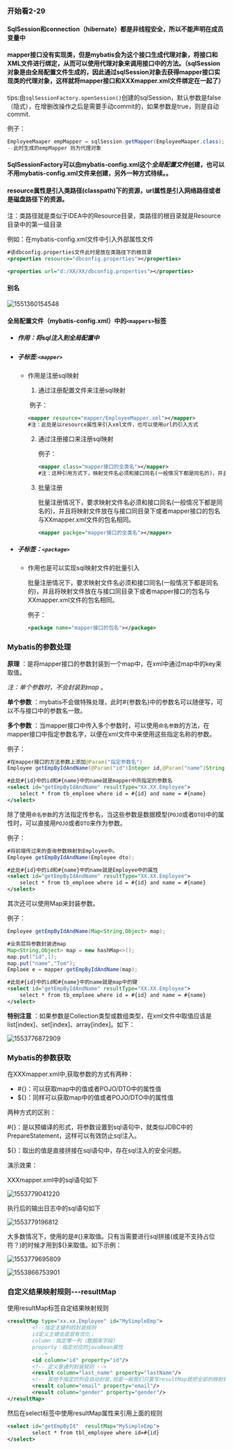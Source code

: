 ### 开始看2-29

#### SqlSession和connection（hibernate）都是非线程安全，所以不能声明在成员变量中

#### mapper接口没有实现类，但是mybatis会为这个接口生成代理对象，将接口和XML文件进行绑定，从而可以使用代理对象来调用接口中的方法。（sqlSession对象是由全局配置文件生成的，因此通过sqlSession对象去获得mapper接口实现类的代理对象，这样就将mapper接口和XXXmapper.xml文件绑定在一起了）

tips:由`sqlSessionFactory.openSession()`创建的sqlSession，默认参数是false（隐式），在增删改操作之后是需要手动commit的，如果参数是true，则是自动commit.

例子：

```java
EmployeeMaaper empMapper = sqlSession.getMapper(EmployeeMaaper.class);
--此时生成的empMapper 则为代理对象
```

#### SqlSessionFactory可以由mybatis-config.xml这个*全局配置文件*创建，也可以不用mybatis-config.xml文件来创建，另外一种方式待续。。



#### resource属性是引入类路径(classpath)下的资源，url属性是引入网络路径或者是磁盘路径下的资源。

注：类路径就是类似于IDEA中的Resource目录，类路径的根目录就是Resource目录中的第一级目录

例如：在mybatis-config.xml文件中引入外部属性文件

```xml
#该dbconfig.properties文件此时是放在类路径下的根目录
<properties resource="dbconfig.properties"></properties>

<properties url="d:/XX/XX/dbconfig.properties"></properties>
```





#### 别名

![1551360154548](assets/1551360154548.png)



#### 全局配置文件（mybatis-config.xml）中的`<mappers>`标签

* ##### 作用：将sql注入到全局配置中

* ##### 子标签:`<mapper>`

  * 作用是注册sql映射

    1. 通过注册配置文件来注册sql映射

    ​    例子：

    ```xml
    <mapper resource="mapper/EmployeeMapper.xml"></mapper>
    #注：此处是以resource属性来引入xml文件，也可以使用url的引入方式
    ```

    2. 通过注册接口来注册sql映射

       例子：

       ```xml
       <mapper class="mapper接口的全类名"></mapper>
       #注：这种引用方式下，映射文件名必须和接口同名(一般情况下都是同名的)，并且将映射文件放在与接口同目录下
       ```

    3. 批量注册

       批量注册情况下，要求映射文件名必须和接口同名(一般情况下都是同名的)，并且将映射文件放在与接口同目录下或者mapper接口的包名与XXmapper.xml文件的包名相同。

       ```xml
       <mapper packge="mapper接口的全类名"></mapper>
       ```

* ##### 子标签：`<package>`

  * 作用也是可以实现sql映射文件的批量引入

    批量注册情况下，要求映射文件名必须和接口同名(一般情况下都是同名的)，并且将映射文件放在与接口同目录下或者mapper接口的包名与XXmapper.xml文件的包名相同。

    例子：

    ```xml
    <package name="mapper接口的包名"></package>
    ```



### Mybatis的参数处理

**原理** ：是将mapper接口的参数封装到一个map中，在xml中通过map中的key来取值。

*注：单个参数时，不会封装到map* 。

**单个参数** ：mybatis不会做特殊处理，此时#{参数名}中的参数名可以随便写，可以不与接口中的参数名一致。

**多个参数** ：当mapper接口中传入多个参数时，可以使用`命名参数`的方法，在mapper接口中指定参数名字，以便在xml文件中来使用这些指定名称的参数。

例子：

```java
#在mapper接口的方法参数上添加@Param("指定参数名")
Employee getEmpByIdAndName(@Param("id")Integer id,@Param("name")String name);
```

```Xml
#此处#{id}中的id和#{name}中的name就是mapper中所指定的参数名
<select id="getEmpByIdAndName" resultType="XX.XX.Employee">
    select * from tb_emploee where id = #{id} and name = #{name}
</select>
```

除了使用`命名参数`的方法指定传参名，当这些参数是数据模型(`POJO`或者`DTO`)中的属性时，可以直接用`POJO`或者`DTO`来作为参数。

例子：

```java
#将前端传过来的查询参数映射到Employee中。
Employee getEmpByIdAndName(Employee dto);
```

```xml
#此处#{id}中的id和#{name}中的name就是Employee中的属性
<select id="getEmpByIdAndName" resultType="XX.XX.Employee">
    select * from tb_emploee where id = #{id} and name = #{name}
</select>
```

其次还可以使用Map来封装参数。

例子：

```java
Employee getEmpByIdAndName(Map<String,Object> map);
```

```java
#业务层将参数封装进map
Map<String,Object> map = new hashMap<>();
map.put("id",1);
map.put("name","Tom");
Emploee e = mapper.getEmpByIdAndName(map);
```

```xml
#此处#{id}中的id和#{name}中的name就是map中的键
<select id="getEmpByIdAndName" resultType="XX.XX.Employee">
    select * from tb_emploee where id = #{id} and name = #{name}
</select>
```

**特别注意** ：如果参数是Collection类型或数组类型，在xml文件中取值应该是list[index]、set[index]、array[index]。如下：

![1553776872909](assets/1553776872909.png)

### Mybatis的参数获取

在XXXmapper.xml中,获取参数的方式有两种：

* #{}：可以获取map中的值或者POJO/DTO中的属性值
* ${}：同样可以获取map中的值或者POJO/DTO中的属性值

两种方式的区别：

#{}：是以预编译的形式，将参数设置到sql语句中，就类似JDBC中的PrepareStatement，这样可以有效防止sql注入。

${}：取出的值是直接拼接在sql语句中，存在sql注入的安全问题。 

演示效果：

XXXmapper.xml中的sql语句如下

![1553779041220](assets/1553779041220.png)

执行后的输出日志中的sql语句如下

![1553779196812](assets/1553779196812.png)

大多数情况下，使用的是#{}来取值。只有当需要进行sql拼接(或是不支持占位符？)的时候才用到${}来取值。如下示例：

![1553779695809](assets/1553779695809.png)



![1553866753901](assets/1553866753901.png)



### 自定义结果映射规则---resultMap

使用resultMap标签自定结果映射规则

```xml
<resultMap type="xx.xx.Employee" id="MySimpleEmp">
		<!--指定主键列的封装规则
		id定义主键会底层有优化；
		column：指定哪一列（数据库字段）
		property：指定对应的javaBean属性
		  -->
		<id column="id" property="id"/>
		<!-- 定义普通列封装规则 -->
		<result column="last_name" property="lastName"/>
		<!-- 其他不指定的列会自动封装,但是一般我们只要写resultMap就把全部的映射规则都写上。 -->
		<result column="email" property="email"/>
		<result column="gender" property="gender"/>
</resultMap>
```

然后在select标签中使用resultMap属性来引用上面的规则

```xml
<select id="getEmpById"  resultMap="MySimpleEmp">
		select * from tbl_employee where id=#{id}
</select>
```

